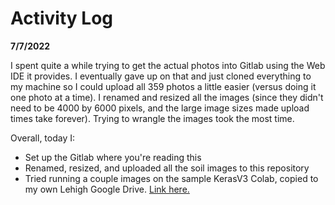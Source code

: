 # Activity Log

**7/7/2022**

I spent quite a while trying to get the actual photos into Gitlab using the Web IDE it provides. I eventually gave up on that and just cloned everything to my machine so I could upload all 359 photos a little easier (versus doing it one photo at a time). I renamed and resized all the images (since they didn't need to be 4000 by 6000 pixels, and the large image sizes made upload times take forever). Trying to wrangle the images took the most time. 

Overall, today I:
* Set up the Gitlab where you're reading this
* Renamed, resized, and uploaded all the soil images to this repository
* Tried running a couple images on the sample KerasV3 Colab, copied to my own Lehigh Google Drive. [Link here.](https://colab.research.google.com/drive/16e8fGO9hrRz9-6FhqvkHh6l8k6CMg4QZ?usp=sharing)